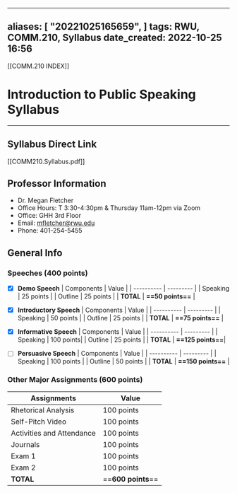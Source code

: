 
---
aliases: [ "20221025165659",  ]
tags: RWU, COMM.210, Syllabus
date_created: 2022-10-25 16:56
---
[[COMM.210 INDEX]]
# Introduction to Public Speaking Syllabus
---
## Syllabus Direct Link
[[COMM210.Syllabus.pdf]]

## Professor Information
- Dr. Megan Fletcher
- Office Hours: T 3:30-4:30pm & Thursday 11am-12pm via Zoom
- Office: GHH 3rd Floor
- Email: mfletcher@rwu.edu
- Phone: 401-254-5455

## General Info
### Speeches (400 points)
- [x] **Demo Speech**
| Components | Value     |
| ---------- | --------- |
| Speaking   | 25 points |
| Outline    | 25 points |
| **TOTAL**      | **==50 points==** |

- [x] **Introductory Speech**
| Components | Value     |
| ---------- | --------- |
| Speaking   | 50 points |
| Outline    | 25 points |
| **TOTAL**      | **==75 points==** |

- [x] **Informative Speech**
| Components | Value     |
| ---------- | --------- |
| Speaking   | 100 points|
| Outline    | 25 points |
| **TOTAL**      | **==125 points==**|

- [ ] **Persuasive Speech**
| Components | Value     |
| ---------- | --------- |
| Speaking   | 100 points |
| Outline    | 50 points |
| **TOTAL**      | **==150 points==** |

### Other Major Assignments (600 points)
| Assignments               | Value      |
| ------------------------- | ---------- |
| Rhetorical Analysis       | 100 points |
| Self-Pitch Video          | 100 points |
| Activities and Attendance | 100 points |
| Journals                  | 100 points |
| Exam 1                    | 100 points |
| Exam 2                    | 100 points |
| **TOTAL**                   | ==**600 points**==          |

